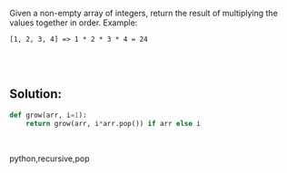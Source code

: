 Given a non-empty array of integers, return the result of multiplying the values together in order. Example:

```
[1, 2, 3, 4] => 1 * 2 * 3 * 4 = 24
```

<br><br>

## Solution:

```py
def grow(arr, i=1):
    return grow(arr, i*arr.pop()) if arr else i  
```

<br>


<tag>python,recursive,pop</tag>